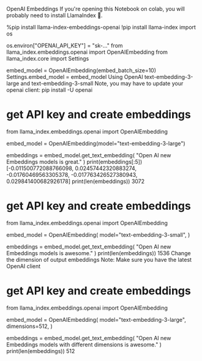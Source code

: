 OpenAI Embeddings
If you're opening this Notebook on colab, you will probably need to install LlamaIndex 🦙.

%pip install llama-index-embeddings-openai
!pip install llama-index
import os

os.environ["OPENAI_API_KEY"] = "sk-..."
from llama_index.embeddings.openai import OpenAIEmbedding
from llama_index.core import Settings

embed_model = OpenAIEmbedding(embed_batch_size=10)
Settings.embed_model = embed_model
Using OpenAI text-embedding-3-large and text-embedding-3-small
Note, you may have to update your openai client: pip install -U openai

# get API key and create embeddings
from llama_index.embeddings.openai import OpenAIEmbedding

embed_model = OpenAIEmbedding(model="text-embedding-3-large")

embeddings = embed_model.get_text_embedding(
    "Open AI new Embeddings models is great."
)
print(embeddings[:5])
[-0.011500772088766098, 0.02457442320883274, -0.01760469563305378, -0.017763426527380943, 0.029841400682926178]
print(len(embeddings))
3072
# get API key and create embeddings
from llama_index.embeddings.openai import OpenAIEmbedding

embed_model = OpenAIEmbedding(
    model="text-embedding-3-small",
)

embeddings = embed_model.get_text_embedding(
    "Open AI new Embeddings models is awesome."
)
print(len(embeddings))
1536
Change the dimension of output embeddings
Note: Make sure you have the latest OpenAI client

# get API key and create embeddings
from llama_index.embeddings.openai import OpenAIEmbedding


embed_model = OpenAIEmbedding(
    model="text-embedding-3-large",
    dimensions=512,
)

embeddings = embed_model.get_text_embedding(
    "Open AI new Embeddings models with different dimensions is awesome."
)
print(len(embeddings))
512